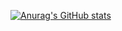 [![Anurag's GitHub stats](https://github-readme-stats.vercel.app/api?username=Hexseral&show_icons=true&theme=chartreuse-dark)](https://github.com/anuraghazra/github-readme-stats)
